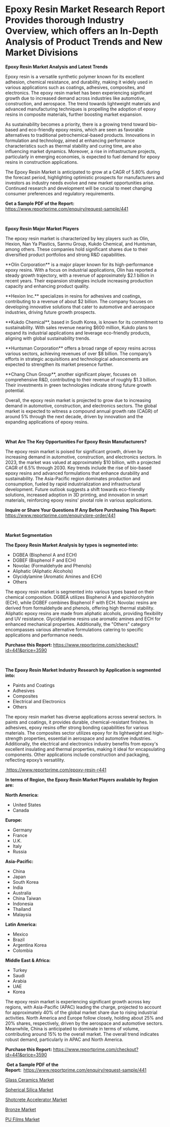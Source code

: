 <p><h1>Epoxy Resin Market Research Report Provides thorough Industry Overview, which offers an In-Depth Analysis of Product Trends and New Market Divisions</h1></p><p><strong>Epoxy Resin Market Analysis and Latest Trends</strong></p>
<p><p>Epoxy resin is a versatile synthetic polymer known for its excellent adhesion, chemical resistance, and durability, making it widely used in various applications such as coatings, adhesives, composites, and electronics. The epoxy resin market has been experiencing significant growth due to increased demand across industries like automotive, construction, and aerospace. The trend towards lightweight materials and advanced manufacturing techniques is propelling the adoption of epoxy resins in composite materials, further boosting market expansion.</p><p>As sustainability becomes a priority, there is a growing trend toward bio-based and eco-friendly epoxy resins, which are seen as favorable alternatives to traditional petrochemical-based products. Innovations in formulation and technology, aimed at enhancing performance characteristics such as thermal stability and curing time, are also influencing market dynamics. Moreover, a rise in infrastructure projects, particularly in emerging economies, is expected to fuel demand for epoxy resins in construction applications.</p><p>The Epoxy Resin Market is anticipated to grow at a CAGR of 5.80% during the forecast period, highlighting optimistic prospects for manufacturers and investors as industry needs evolve and new market opportunities arise. Continued research and development will be crucial to meet changing consumer preferences and regulatory requirements.</p></p>
<p><strong>Get a Sample PDF of the Report:&nbsp;</strong> <a href="https://www.reportprime.com/enquiry/request-sample/441?utm_campaign=1845&utm_medium=2&utm_source=Github&utm_content=ia&utm_term=18032025&utm_id=epoxy-resin">https://www.reportprime.com/enquiry/request-sample/441</a></p>
<p>&nbsp;</p>
<p><strong>Epoxy Resin Major Market Players</strong></p>
<p><p>The epoxy resin market is characterized by key players such as Olin, Hexion, Nan Ya Plastics, Sanmu Group, Kukdo Chemical, and Huntsman, among others. These companies hold significant shares due to their diversified product portfolios and strong R&D capabilities.</p><p>**Olin Corporation** is a major player known for its high-performance epoxy resins. With a focus on industrial applications, Olin has reported a steady growth trajectory, with a revenue of approximately $2.1 billion in recent years. Their expansion strategies include increasing production capacity and enhancing product quality.</p><p>**Hexion Inc.** specializes in resins for adhesives and coatings, contributing to a revenue of about $2 billion. The company focuses on developing innovative solutions that cater to automotive and aerospace industries, driving future growth prospects.</p><p>**Kukdo Chemical**, based in South Korea, is known for its commitment to sustainability. With sales revenue nearing $600 million, Kukdo plans to expand its industrial applications and leverage eco-friendly products, aligning with global sustainability trends.</p><p>**Huntsman Corporation** offers a broad range of epoxy resins across various sectors, achieving revenues of over $8 billion. The company’s efforts in strategic acquisitions and technological advancements are expected to strengthen its market presence further.</p><p>**Chang Chun Group**, another significant player, focuses on comprehensive R&D, contributing to their revenue of roughly $1.3 billion. Their investments in green technologies indicate strong future growth potential.</p><p>Overall, the epoxy resin market is projected to grow due to increasing demand in automotive, construction, and electronics sectors. The global market is expected to witness a compound annual growth rate (CAGR) of around 5% through the next decade, driven by innovation and the expanding applications of epoxy resins.</p></p>
<p>&nbsp;</p>
<p><strong>What Are The Key Opportunities For Epoxy Resin Manufacturers?</strong></p>
<p><p>The epoxy resin market is poised for significant growth, driven by increasing demand in automotive, construction, and electronics sectors. In 2023, the market was valued at approximately $10 billion, with a projected CAGR of 6.5% through 2030. Key trends include the rise of bio-based epoxy resins and advanced formulations that enhance durability and sustainability. The Asia-Pacific region dominates production and consumption, fueled by rapid industrialization and infrastructural development. Future outlook suggests a shift towards eco-friendly solutions, increased adoption in 3D printing, and innovation in smart materials, reinforcing epoxy resins' pivotal role in various applications.</p></p>
<p><strong>Inquire or Share Your Questions If Any Before Purchasing This Report:</strong> <a href="https://www.reportprime.com/enquiry/pre-order/441?utm_campaign=1845&utm_medium=2&utm_source=Github&utm_content=ia&utm_term=18032025&utm_id=epoxy-resin">https://www.reportprime.com/enquiry/pre-order/441</a></p>
<p>&nbsp;</p>
<p><strong>Market Segmentation</strong></p>
<p><strong>The Epoxy Resin Market Analysis by types is segmented into:</strong></p>
<p><ul><li>DGBEA (Bisphenol A and ECH)</li><li>DGBEF (Bisphenol F and ECH)</li><li>Novolac (Formaldehyde and Phenols)</li><li>Aliphatic (Aliphatic Alcohols)</li><li>Glycidylamine (Aromatic Amines and ECH)</li><li>Others</li></ul></p>
<p><p>The epoxy resin market is segmented into various types based on their chemical composition. DGBEA utilizes Bisphenol A and epichlorohydrin (ECH), while DGBEF combines Bisphenol F with ECH. Novolac resins are derived from formaldehyde and phenols, offering high thermal stability. Aliphatic epoxy resins are made from aliphatic alcohols, providing flexibility and UV resistance. Glycidylamine resins use aromatic amines and ECH for enhanced mechanical properties. Additionally, the "Others" category encompasses various alternative formulations catering to specific applications and performance needs.</p></p>
<p><strong>Purchase this Report:&nbsp;</strong><a href="https://www.reportprime.com/checkout?id=441&price=3590&utm_campaign=1845&utm_medium=2&utm_source=Github&utm_content=ia&utm_term=18032025&utm_id=epoxy-resin">https://www.reportprime.com/checkout?id=441&price=3590</a></p>
<p>&nbsp;</p>
<p><strong>The Epoxy Resin Market Industry Research by Application is segmented into:</strong></p>
<p><ul><li>Paints and Coatings</li><li>Adhesives</li><li>Composites</li><li>Electrical and Electronics</li><li>Others</li></ul></p>
<p><p>The epoxy resin market has diverse applications across several sectors. In paints and coatings, it provides durable, chemical-resistant finishes. In adhesives, epoxy resins offer strong bonding capabilities for various materials. The composites sector utilizes epoxy for its lightweight and high-strength properties, essential in aerospace and automotive industries. Additionally, the electrical and electronics industry benefits from epoxy's excellent insulating and thermal properties, making it ideal for encapsulating components. Other applications include construction and packaging, reflecting epoxy’s versatility.</p></p>
<p><a href="https://www.reportprime.com/epoxy-resin-r441?utm_campaign=1845&utm_medium=2&utm_source=Github&utm_content=ia&utm_term=18032025&utm_id=epoxy-resin">&nbsp;https://www.reportprime.com/epoxy-resin-r441</a></p>
<p><strong>In terms of Region, the Epoxy Resin Market Players available by Region are:</strong></p>
<p>
    <p> <strong> North America: </strong>
        <ul>
            <li>United States</li>
            <li>Canada</li>
        </ul>
        </p> 
    <p> <strong> Europe: </strong>
        <ul>
            <li>Germany</li>
            <li>France</li>
            <li>U.K.</li>
            <li>Italy</li>
            <li>Russia</li>
        </ul>
        </p> 
    <p> <strong> Asia-Pacific: </strong>
        <ul>
            <li>China</li>
            <li>Japan</li>
            <li>South Korea</li>
            <li>India</li>
            <li>Australia</li>
            <li>China Taiwan</li>
            <li>Indonesia</li>
            <li>Thailand</li>
            <li>Malaysia</li>
        </ul>
        </p> 
    <p> <strong> Latin America: </strong>
        <ul>
            <li>Mexico</li>
            <li>Brazil</li>
            <li>Argentina Korea</li>
            <li>Colombia</li>
        </ul>
        </p> 
    <p> <strong> Middle East & Africa: </strong>
        <ul>
            <li>Turkey</li>
            <li>Saudi</li>
            <li>Arabia</li>
            <li>UAE</li>
            <li>Korea</li>
        </ul>
    </p>
    </p>
<p><p>The epoxy resin market is experiencing significant growth across key regions, with Asia-Pacific (APAC) leading the charge, projected to account for approximately 40% of the global market share due to rising industrial activities. North America and Europe follow closely, holding about 25% and 20% shares, respectively, driven by the aerospace and automotive sectors. Meanwhile, China is anticipated to dominate in terms of volume, contributing around 15% to the overall market. The overall trend indicates robust demand, particularly in APAC and North America.</p></p>
<p><strong>Purchase this Report: </strong><a href="https://www.reportprime.com/checkout?id=441&price=3590&utm_campaign=1845&utm_medium=2&utm_source=Github&utm_content=ia&utm_term=18032025&utm_id=epoxy-resin">https://www.reportprime.com/checkout?id=441&price=3590</a></p>
<p>&nbsp;<strong>Get a Sample PDF of the Report:&nbsp;&nbsp;</strong><a href="https://www.reportprime.com/enquiry/request-sample/441?utm_campaign=1845&utm_medium=2&utm_source=Github&utm_content=ia&utm_term=18032025&utm_id=epoxy-resin">https://www.reportprime.com/enquiry/request-sample/441</a></p>
<p><strong></strong></p>
<p><p><a href="https://github.com/eskelimaksic/Market-Research-Report-List-1/blob/main/glass-ceramics-market.md?utm_campaign=1845&utm_medium=2&utm_source=Github&utm_content=ia&utm_term=18032025&utm_id=epoxy-resin">Glass Ceramics Market</a></p><p><a href="https://github.com/vestadjogile/Market-Research-Report-List-1/blob/main/spherical-silica-market.md?utm_campaign=1845&utm_medium=2&utm_source=Github&utm_content=ia&utm_term=18032025&utm_id=epoxy-resin">Spherical Silica Market</a></p><p><a href="https://github.com/gogashopkewy/Market-Research-Report-List-1/blob/main/shotcrete-accelerator-market.md?utm_campaign=1845&utm_medium=2&utm_source=Github&utm_content=ia&utm_term=18032025&utm_id=epoxy-resin">Shotcrete Accelerator Market</a></p><p><a href="https://github.com/kohushamudo3/Market-Research-Report-List-1/blob/main/bronze-market.md?utm_campaign=1845&utm_medium=2&utm_source=Github&utm_content=ia&utm_term=18032025&utm_id=epoxy-resin">Bronze Market</a></p><p><a href="https://github.com/myrieronays5/Market-Research-Report-List-1/blob/main/pu-films-market.md?utm_campaign=1845&utm_medium=2&utm_source=Github&utm_content=ia&utm_term=18032025&utm_id=epoxy-resin">PU Films Market</a></p></p>